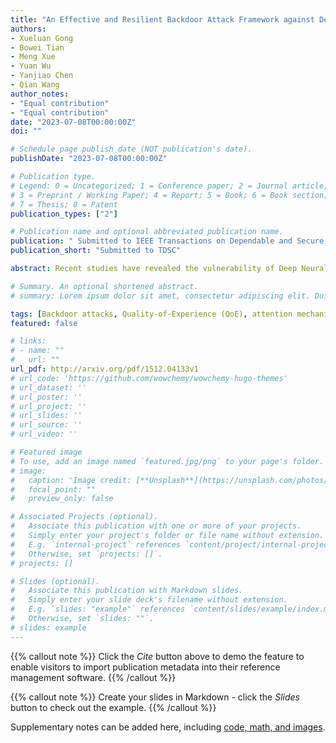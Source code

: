 ```yaml
---
title: "An Effective and Resilient Backdoor Attack Framework against Deep Neural Networks and Vision Transformers"
authors:
- Xueluan Gong
- Bowei Tian
- Meng Xue
- Yuan Wu
- Yanjiao Chen
- Qian Wang
author_notes:
- "Equal contribution"
- "Equal contribution"
date: "2023-07-08T00:00:00Z"
doi: ""

# Schedule page publish date (NOT publication's date).
publishDate: "2023-07-08T00:00:00Z"

# Publication type.
# Legend: 0 = Uncategorized; 1 = Conference paper; 2 = Journal article;
# 3 = Preprint / Working Paper; 4 = Report; 5 = Book; 6 = Book section;
# 7 = Thesis; 8 = Patent
publication_types: ["2"]

# Publication name and optional abbreviated publication name.
publication: " Submitted to IEEE Transactions on Dependable and Secure Computing"
publication_short: "Submitted to TDSC"

abstract: Recent studies have revealed the vulnerability of Deep Neural Network (DNN) models to backdoor attacks. However, existing backdoor attacks arbitrarily set the trigger mask or use a randomly selected trigger which restricts the effectiveness and robustness of the generated backdoor triggers. In this paper, we propose a novel attention-based mask generation methodology that searches for the optimal trigger shape and location. To make the backdoored samples more natural, we introduce a Quality-of-Experience (QoE) term into the loss function and carefully adjust the transparency value of the trigger. To further improve the prediction accuracy of the victim model, we proposed an alternating retraining algorithm in the backdoor injection process. Besides, we launch the backdoor attack under a co-optimized attack framework that alternately optimizes the backdoor trigger and backdoored model to further improve the attack performance. Apart from DNN model, we also extend our proposed attack method against vision transformers. We evaluate our proposed method with extensive experiments on VGG-Flower, CIFAR-10, GTSRB, CIFAR-100, and ImageNette datasets. It is shown that we can increase the attack success rate by as much as 82% over baselines when the poison ratio is low and achieve a high QoE of the backdoored samples. Our proposed backdoor attack framework also showcases robustness against state-of-the-art backdoor defenses.

# Summary. An optional shortened abstract.
# summary: Lorem ipsum dolor sit amet, consectetur adipiscing elit. Duis posuere tellus ac convallis placerat. Proin tincidunt magna sed ex sollicitudin condimentum.

tags: [Backdoor attacks, Quality-of-Experience (QoE), attention mechanism, co-optimization framework.]
featured: false

# links:
# - name: ""
#   url: ""
url_pdf: http://arxiv.org/pdf/1512.04133v1
# url_code: 'https://github.com/wowchemy/wowchemy-hugo-themes'
# url_dataset: ''
# url_poster: ''
# url_project: ''
# url_slides: ''
# url_source: ''
# url_video: ''

# Featured image
# To use, add an image named `featured.jpg/png` to your page's folder. 
# image:
#   caption: 'Image credit: [**Unsplash**](https://unsplash.com/photos/jdD8gXaTZsc)'
#   focal_point: ""
#   preview_only: false

# Associated Projects (optional).
#   Associate this publication with one or more of your projects.
#   Simply enter your project's folder or file name without extension.
#   E.g. `internal-project` references `content/project/internal-project/index.md`.
#   Otherwise, set `projects: []`.
# projects: []

# Slides (optional).
#   Associate this publication with Markdown slides.
#   Simply enter your slide deck's filename without extension.
#   E.g. `slides: "example"` references `content/slides/example/index.md`.
#   Otherwise, set `slides: ""`.
# slides: example
---
```


{{% callout note %}}
Click the *Cite* button above to demo the feature to enable visitors to import publication metadata into their reference management software.
{{% /callout %}}

{{% callout note %}}
Create your slides in Markdown - click the *Slides* button to check out the example.
{{% /callout %}}

Supplementary notes can be added here, including [code, math, and images](https://wowchemy.com/docs/writing-markdown-latex/).
